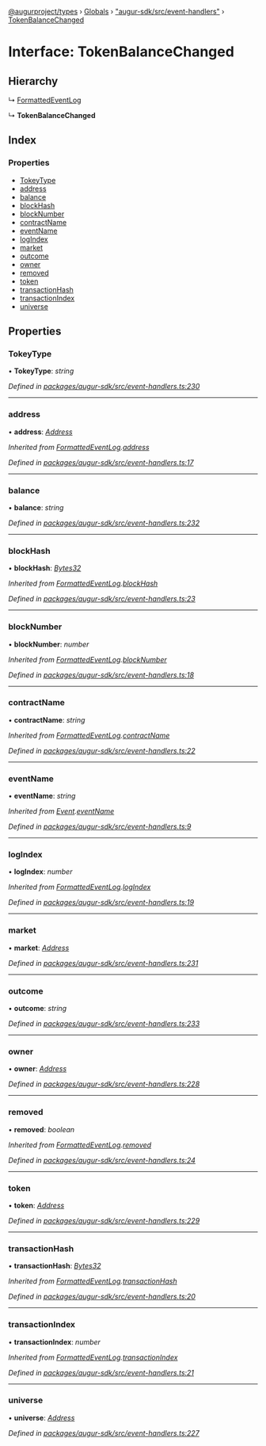 [@augurproject/types](../README.md) › [Globals](../globals.md) › ["augur-sdk/src/event-handlers"](../modules/_augur_sdk_src_event_handlers_.md) › [TokenBalanceChanged](_augur_sdk_src_event_handlers_.tokenbalancechanged.md)

# Interface: TokenBalanceChanged

## Hierarchy

  ↳ [FormattedEventLog](_augur_sdk_src_event_handlers_.formattedeventlog.md)

  ↳ **TokenBalanceChanged**

## Index

### Properties

* [TokeyType](_augur_sdk_src_event_handlers_.tokenbalancechanged.md#tokeytype)
* [address](_augur_sdk_src_event_handlers_.tokenbalancechanged.md#address)
* [balance](_augur_sdk_src_event_handlers_.tokenbalancechanged.md#balance)
* [blockHash](_augur_sdk_src_event_handlers_.tokenbalancechanged.md#blockhash)
* [blockNumber](_augur_sdk_src_event_handlers_.tokenbalancechanged.md#blocknumber)
* [contractName](_augur_sdk_src_event_handlers_.tokenbalancechanged.md#contractname)
* [eventName](_augur_sdk_src_event_handlers_.tokenbalancechanged.md#eventname)
* [logIndex](_augur_sdk_src_event_handlers_.tokenbalancechanged.md#logindex)
* [market](_augur_sdk_src_event_handlers_.tokenbalancechanged.md#market)
* [outcome](_augur_sdk_src_event_handlers_.tokenbalancechanged.md#outcome)
* [owner](_augur_sdk_src_event_handlers_.tokenbalancechanged.md#owner)
* [removed](_augur_sdk_src_event_handlers_.tokenbalancechanged.md#removed)
* [token](_augur_sdk_src_event_handlers_.tokenbalancechanged.md#token)
* [transactionHash](_augur_sdk_src_event_handlers_.tokenbalancechanged.md#transactionhash)
* [transactionIndex](_augur_sdk_src_event_handlers_.tokenbalancechanged.md#transactionindex)
* [universe](_augur_sdk_src_event_handlers_.tokenbalancechanged.md#universe)

## Properties

###  TokeyType

• **TokeyType**: *string*

*Defined in [packages/augur-sdk/src/event-handlers.ts:230](https://github.com/AugurProject/augur/blob/69c4be52bf/packages/augur-sdk/src/event-handlers.ts#L230)*

___

###  address

• **address**: *[Address](../modules/_augur_sdk_src_event_handlers_.md#address)*

*Inherited from [FormattedEventLog](_augur_sdk_src_event_handlers_.formattedeventlog.md).[address](_augur_sdk_src_event_handlers_.formattedeventlog.md#address)*

*Defined in [packages/augur-sdk/src/event-handlers.ts:17](https://github.com/AugurProject/augur/blob/69c4be52bf/packages/augur-sdk/src/event-handlers.ts#L17)*

___

###  balance

• **balance**: *string*

*Defined in [packages/augur-sdk/src/event-handlers.ts:232](https://github.com/AugurProject/augur/blob/69c4be52bf/packages/augur-sdk/src/event-handlers.ts#L232)*

___

###  blockHash

• **blockHash**: *[Bytes32](../modules/_augur_sdk_src_event_handlers_.md#bytes32)*

*Inherited from [FormattedEventLog](_augur_sdk_src_event_handlers_.formattedeventlog.md).[blockHash](_augur_sdk_src_event_handlers_.formattedeventlog.md#blockhash)*

*Defined in [packages/augur-sdk/src/event-handlers.ts:23](https://github.com/AugurProject/augur/blob/69c4be52bf/packages/augur-sdk/src/event-handlers.ts#L23)*

___

###  blockNumber

• **blockNumber**: *number*

*Inherited from [FormattedEventLog](_augur_sdk_src_event_handlers_.formattedeventlog.md).[blockNumber](_augur_sdk_src_event_handlers_.formattedeventlog.md#blocknumber)*

*Defined in [packages/augur-sdk/src/event-handlers.ts:18](https://github.com/AugurProject/augur/blob/69c4be52bf/packages/augur-sdk/src/event-handlers.ts#L18)*

___

###  contractName

• **contractName**: *string*

*Inherited from [FormattedEventLog](_augur_sdk_src_event_handlers_.formattedeventlog.md).[contractName](_augur_sdk_src_event_handlers_.formattedeventlog.md#contractname)*

*Defined in [packages/augur-sdk/src/event-handlers.ts:22](https://github.com/AugurProject/augur/blob/69c4be52bf/packages/augur-sdk/src/event-handlers.ts#L22)*

___

###  eventName

• **eventName**: *string*

*Inherited from [Event](_augur_sdk_src_event_handlers_.event.md).[eventName](_augur_sdk_src_event_handlers_.event.md#eventname)*

*Defined in [packages/augur-sdk/src/event-handlers.ts:9](https://github.com/AugurProject/augur/blob/69c4be52bf/packages/augur-sdk/src/event-handlers.ts#L9)*

___

###  logIndex

• **logIndex**: *number*

*Inherited from [FormattedEventLog](_augur_sdk_src_event_handlers_.formattedeventlog.md).[logIndex](_augur_sdk_src_event_handlers_.formattedeventlog.md#logindex)*

*Defined in [packages/augur-sdk/src/event-handlers.ts:19](https://github.com/AugurProject/augur/blob/69c4be52bf/packages/augur-sdk/src/event-handlers.ts#L19)*

___

###  market

• **market**: *[Address](../modules/_augur_sdk_src_event_handlers_.md#address)*

*Defined in [packages/augur-sdk/src/event-handlers.ts:231](https://github.com/AugurProject/augur/blob/69c4be52bf/packages/augur-sdk/src/event-handlers.ts#L231)*

___

###  outcome

• **outcome**: *string*

*Defined in [packages/augur-sdk/src/event-handlers.ts:233](https://github.com/AugurProject/augur/blob/69c4be52bf/packages/augur-sdk/src/event-handlers.ts#L233)*

___

###  owner

• **owner**: *[Address](../modules/_augur_sdk_src_event_handlers_.md#address)*

*Defined in [packages/augur-sdk/src/event-handlers.ts:228](https://github.com/AugurProject/augur/blob/69c4be52bf/packages/augur-sdk/src/event-handlers.ts#L228)*

___

###  removed

• **removed**: *boolean*

*Inherited from [FormattedEventLog](_augur_sdk_src_event_handlers_.formattedeventlog.md).[removed](_augur_sdk_src_event_handlers_.formattedeventlog.md#removed)*

*Defined in [packages/augur-sdk/src/event-handlers.ts:24](https://github.com/AugurProject/augur/blob/69c4be52bf/packages/augur-sdk/src/event-handlers.ts#L24)*

___

###  token

• **token**: *[Address](../modules/_augur_sdk_src_event_handlers_.md#address)*

*Defined in [packages/augur-sdk/src/event-handlers.ts:229](https://github.com/AugurProject/augur/blob/69c4be52bf/packages/augur-sdk/src/event-handlers.ts#L229)*

___

###  transactionHash

• **transactionHash**: *[Bytes32](../modules/_augur_sdk_src_event_handlers_.md#bytes32)*

*Inherited from [FormattedEventLog](_augur_sdk_src_event_handlers_.formattedeventlog.md).[transactionHash](_augur_sdk_src_event_handlers_.formattedeventlog.md#transactionhash)*

*Defined in [packages/augur-sdk/src/event-handlers.ts:20](https://github.com/AugurProject/augur/blob/69c4be52bf/packages/augur-sdk/src/event-handlers.ts#L20)*

___

###  transactionIndex

• **transactionIndex**: *number*

*Inherited from [FormattedEventLog](_augur_sdk_src_event_handlers_.formattedeventlog.md).[transactionIndex](_augur_sdk_src_event_handlers_.formattedeventlog.md#transactionindex)*

*Defined in [packages/augur-sdk/src/event-handlers.ts:21](https://github.com/AugurProject/augur/blob/69c4be52bf/packages/augur-sdk/src/event-handlers.ts#L21)*

___

###  universe

• **universe**: *[Address](../modules/_augur_sdk_src_event_handlers_.md#address)*

*Defined in [packages/augur-sdk/src/event-handlers.ts:227](https://github.com/AugurProject/augur/blob/69c4be52bf/packages/augur-sdk/src/event-handlers.ts#L227)*
